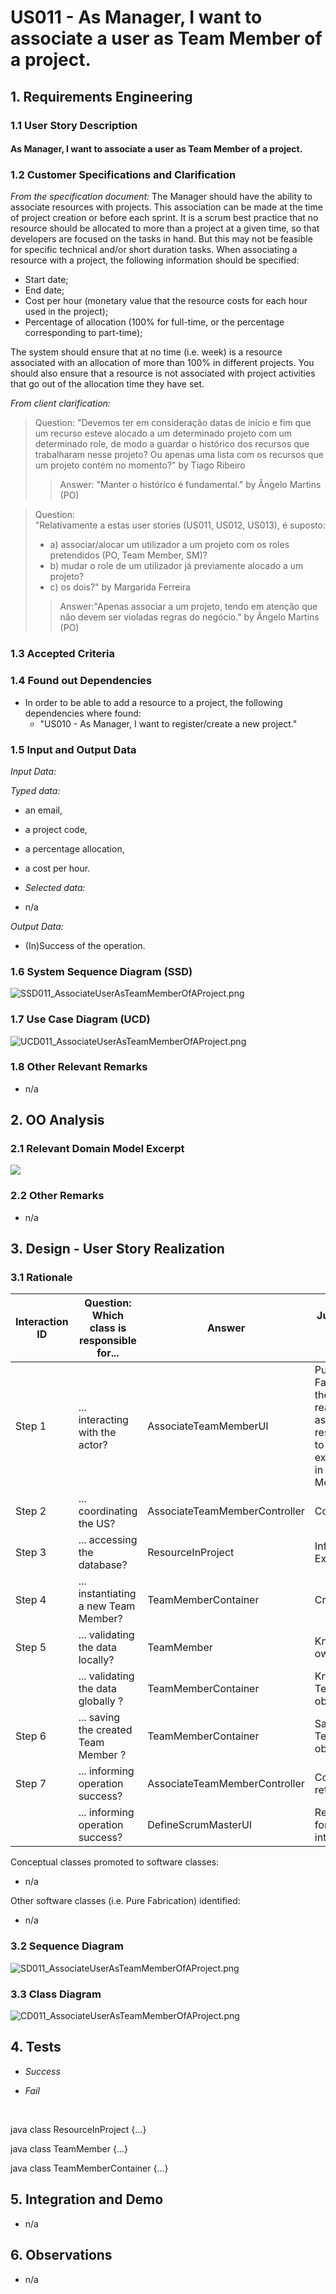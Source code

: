 # US011 - As Manager, I want to associate a user as Team Member of a project.

## 1. Requirements Engineering

### 1.1 User Story Description

#### As Manager, I want to associate a user as Team Member of a project.

### 1.2 Customer Specifications and Clarification

*From the specification document:*
The Manager should have the ability to associate resources with projects. This association can
be made at the time of project creation or before each sprint. It is a scrum best practice that
no resource should be allocated to more than a project at a given time, so that developers are
focused on the tasks in hand. But this may not be feasible for specific technical and/or short
duration tasks.
When associating a resource with a project, the following information should be specified:
* Start date;
* End date;
* Cost per hour (monetary value that the resource costs for each hour used in the project);
* Percentage of allocation (100% for full-time, or the percentage corresponding to part-time);

The system should ensure that at no time (i.e. week) is a resource associated with an allocation
of more than 100% in different projects. You should also ensure that a resource is not associated
with project activities that go out of the allocation time they have set.


*From client clarification:*
>Question:
>"Devemos ter em consideração datas de início e fim que um recurso esteve alocado a um determinado projeto com um 
> determinado role, de modo a guardar o histórico dos recursos que trabalharam nesse projeto? Ou apenas uma lista com 
> os recursos que um projeto contém no momento?" by Tiago Ribeiro
>> Answer: 
> "Manter o histórico é fundamental." by Ângelo Martins (PO)

>Question:  
> "Relativamente a estas user stories (US011, US012, US013), é suposto:
>* a) associar/alocar um utilizador a um projeto com os roles pretendidos (PO, Team Member, SM)?
>* b) mudar o role de um utilizador já previamente alocado a um projeto?
>* c) os dois?" by Margarida Ferreira
> >Answer:"Apenas associar a um projeto, tendo em atenção que não devem ser violadas regras do negócio." by Ângelo Martins (PO)

### 1.3 Accepted Criteria


### 1.4 Found out Dependencies

* In order to be able to add a resource to a project, the following dependencies where found:
    * "US010 - As Manager, I want to register/create a new project."


### 1.5 Input and Output Data

*Input Data:*

*Typed data:*
  * an email,
  * a project code,
  * a percentage allocation,
  * a cost per hour.


* *Selected data:*

* n/a

*Output Data:*
  * (In)Success of the operation.

### 1.6 System Sequence Diagram (SSD)

![SSD011_AssociateUserAsTeamMemberOfAProject.png](SSD011_AssociateUserAsTeamMemberOfAProject.png)

### 1.7 Use Case Diagram (UCD)

![UCD011_AssociateUserAsTeamMemberOfAProject.png](UCD011_AssociateUserAsTeamMemberOfAProject.png)

### 1.8 Other Relevant Remarks

* n/a

## 2. OO Analysis

### 2.1 Relevant Domain Model Excerpt

![](DM011_AssociateUserAsTeamMemberOfAProject.png)

### 2.2 Other Remarks

* n/a

## 3. Design - User Story Realization

### 3.1 Rationale

| Interaction ID | Question: Which class is responsible for... | Answer                        | Justification (with patterns)                                                                                 |
|----------------|---------------------------------------------|-------------------------------|---------------------------------------------------------------------------------------------------------------|
| Step 1         | ... interacting with the actor?             | AssociateTeamMemberUI         | Pure Fabrication: there is no reason to assign this responsibility to any existing class in the Domain Model. |
| Step 2         | ... coordinating the US?                    | AssociateTeamMemberController | Controller                                                                                                    |
| Step 3         | ... accessing the database?                 | ResourceInProject             | Information Expert                                                                                            |
| Step 4         | ... instantiating a new Team Member?        | TeamMemberContainer           | Creator                                                                                                       |
| Step 5         | ... validating the data locally?            | TeamMember                    | Knows its own data.                                                                                           |
|                | ... validating the data globally ?          | TeamMemberContainer           | Knows all TeamMember objects                                                                                  |
| Step 6         | ... saving the created Team Member ?        | TeamMemberContainer           | Saves all TeamMember objects                                                                                  |
| Step 7         | ... informing operation success?            | AssociateTeamMemberController | Controller return                                                                                             |
|                | ... informing operation success?            | DefineScrumMasterUI           | Responsible for user interaction                                                                              |


Conceptual classes promoted to software classes:

* n/a

Other software classes (i.e. Pure Fabrication) identified:

* n/a

### 3.2 Sequence Diagram

![SD011_AssociateUserAsTeamMemberOfAProject.png](SD011_AssociateUserAsTeamMemberOfAProject.png)

### 3.3 Class Diagram

![CD011_AssociateUserAsTeamMemberOfAProject.png](CD011_AssociateUserAsTeamMemberOfAProject.png)

## 4. Tests

* *Success*

* *Fail*

<br>

java
class ResourceInProject {...}

java
class TeamMember {...}

java
class TeamMemberContainer {...}



## 5. Integration and Demo

* n/a

## 6. Observations

* n/a


